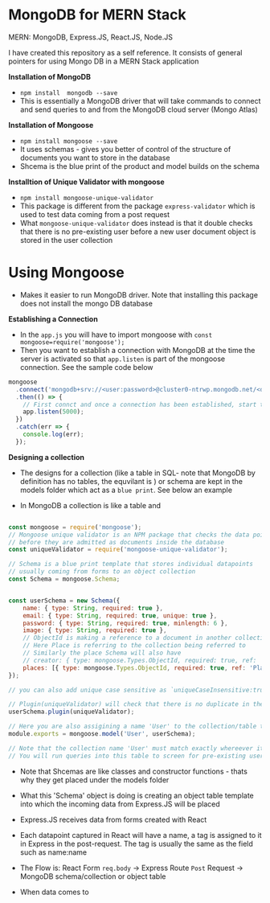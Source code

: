 # MongoDB for MERN Stack

MERN: MongoDB, Express.JS, React.JS, Node.JS

I have created this repository as a self reference. It consists of general pointers for using Mongo DB in a MERN Stack application

**Installation of MongoDB**
- `npm install  mongodb --save`
- This is essentially a MongoDB driver that will take commands to connect and send queries to and from the MongoDB cloud server (Mongo Atlas)

**Installation of Mongoose**
- `npm install mongoose --save`
- It uses schemas - gives you better of control of the structure of documents you want to store in the database
- Shcema is the blue print of the product and model builds on the schema

**Installtion of Unique Validator with mongoose**
- `npm install mongoose-unique-validator`
- This package is different from the package `express-validator` which is used to test data coming from a post request
- What `mongoose-unique-validator` does instead is that it double checks that there is no pre-existing user before a new user document object is stored in the user collection

# Using Mongoose

- Makes it easier to run MongoDB driver. Note that installing this package does not install the mongo DB database

**Establishing a Connection**
- In the `app.js` you will have to import mongoose with `const mongoose=require('mongoose');`
- Then you want to establish a connection with MongoDB at the time the server is activated so that `app.listen` is part of the mongoose connection. See the sample code below

```Javascript
mongoose
  .connect('mongodb+srv://<user:password>@cluster0-ntrwp.mongodb.net/<database name in mongo cluster>?retryWrites=true&w=majority')
  .then(() => {
    // First connct and once a connection has been established, start the server at port 5000
    app.listen(5000);
  })
  .catch(err => {
    console.log(err);
  });

  ```

  **Designing a collection**
  - The designs for a collection (like a table in SQL- note that MongoDB by definition has no tables, the equvilant is ) or schema are kept in the models folder which act as a `blue print`. See below an example

  - In MongoDB a collection is like a table and 

```Javascript

const mongoose = require('mongoose');
// Mongoose unique validator is an NPM package that checks the data points 
// before they are admitted as documents inside the database
const uniqueValidator = require('mongoose-unique-validator');

// Schema is a blue print template that stores individual datapoints 
// usually coming from forms to an object collection
const Schema = mongoose.Schema;


const userSchema = new Schema({
    name: { type: String, required: true },
    email: { type: String, required: true, unique: true },
    password: { type: String, required: true, minlength: 6 },
    image: { type: String, required: true },
    // ObjectId is making a reference to a document in another collection, place in this example
    // Here Place is referring to the collection being referred to 
    // Similarly the place Schema will also have 
    // creator: { type: mongoose.Types.ObjectId, required: true, ref: 'User'} to crossreference with user
    places: [{ type: mongoose.Types.ObjectId, required: true, ref: 'Place'}]
});

// you can also add unique case sensitive as `uniqueCaseInsensitive:true` if you do not care about casing

// Plugin(uniqueValidator) will check that there is no duplicate in the collection 
userSchema.plugin(uniqueValidator);

// Here you are also assigining a name 'User' to the collection/table that stores data about all the users
module.exports = mongoose.model('User', userSchema);

// Note that the collection name 'User' must match exactly whereever it is used even 'user' wont work
// You will run queries into this table to screen for pre-existing users or add new users

```
- Note that Shcemas are like classes and constructor functions - thats why they get placed under the models folder

- What this 'Schema' object is doing is creating an object table template into which the incoming data from Express.JS will be placed

- Express.JS receives data from forms created with React

- Each datapoint captured in React will have a name, a tag is assigned to it in Express in the post-request. The tag is usually the same as the field such as name:name 

- The Flow is: React Form `req.body` -> Express Route `Post` Request -> MongoDB schema/collection or object table

- When data comes to 


